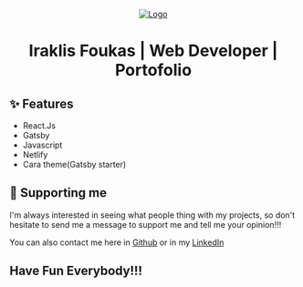<p align="center">
  <a href="https://foukas.me">
    <img alt="Logo" src="ftp://foukas@foukas.me/public_html/favicon-96x96.png" />
  </a>
</p>
<h1 align="center">
  Iraklis Foukas | Web Developer | Portofolio
</h1>

## ✨ Features

- React.Js
- Gatsby
- Javascript
- Netlify
- Cara theme(Gatsby starter)



## 🌟 Supporting me

I'm always interested in seeing what people thing with my projects, so don't hesitate to send me a message to support me and tell me your opinion!!!

You can also contact me here in [Github](https://github.com/irakfouk) or in my [LinkedIn](https://www.linkedin.com/in/iraklis-foukas/?originalSubdomain=gr)

## Have Fun Everybody!!!
